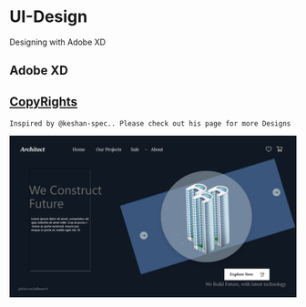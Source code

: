 # UI-Design
Designing with Adobe XD

## Adobe XD 

## [CopyRights](https://github.com/keshan-spec) 
    Inspired by @keshan-spec.. Please check out his page for more Designs
    
    
![Screenshot](./output/construction.jpg)
